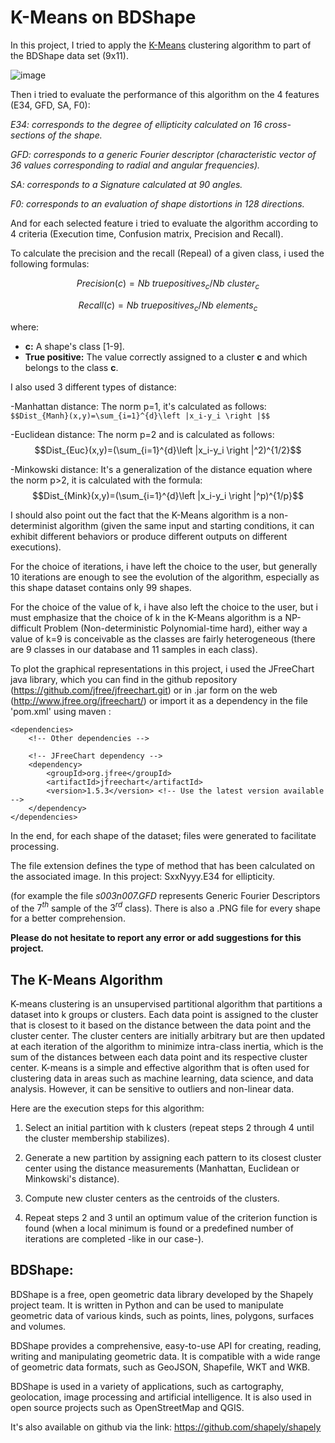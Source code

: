 
# K-Means on BDShape 
In this project, I tried to apply the [K-Means](#Algorithm) clustering algorithm to part of the BDShape data set (9x11).

![image](https://github.com/Malekbennabi3/K-Means-on-Bdshape/assets/56505955/52029467-9972-41a5-89f7-c68e3601946c)


Then i tried to evaluate the performance of this algorithm on the 4 features (E34, GFD, SA, F0):

*E34: corresponds to the degree of ellipticity calculated on 
16 cross-sections of the shape.*

*GFD: corresponds to a generic Fourier descriptor (characteristic vector of 36 values corresponding to radial and angular frequencies).*

*SA: corresponds to a Signature calculated at 90 angles.*

*F0: corresponds to an evaluation of shape distortions 
in 128 directions.*

And for each selected feature i tried to evaluate the algorithm according to 4 criteria (Execution time, Confusion matrix, Precision and Recall).

To calculate the precision and the recall (Repeal) of a given class, i used the following formulas:

$$Precision(c)=Nb\ truepositives_c/Nb\ cluster_c$$

$$Recall(c)=Nb\ truepositives_c/Nb\ elements_c$$

where:          
- **c:** A shape's class [1-9].  
- **True positive:** The value correctly assigned to a cluster **c** and which belongs to the class **c**.

I also used 3 different types of distance:

-Manhattan distance: The norm p=1, it's calculated as follows:
``$$Dist_{Manh}(x,y)=\sum_{i=1}^{d}\left |x_i-y_i \right |$$``

-Euclidean distance: The norm p=2 and is calculated as follows:
$$Dist_{Euc}(x,y)=(\sum_{i=1}^{d}\left |x_i-y_i \right |^2)^{1/2}$$

-Minkowski distance: It's a generalization of the distance equation where the norm p>2, it is calculated with the formula:  
$$Dist_{Mink}(x,y)=(\sum_{i=1}^{d}\left |x_i-y_i \right |^p)^{1/p}$$


I should also point out the fact that the K-Means algorithm is a non-determinist algorithm (given the same input and starting conditions, it can exhibit different behaviors or produce different outputs on different executions).

For the choice of iterations, i have left the choice to the user, but generally 10 iterations are enough to see the evolution of the algorithm, especially as this shape dataset contains only 99 shapes.

For the choice of the value of k, i have also left the choice to the user, but i must emphasize that the choice of k in the K-Means algorithm is a NP-difficult Problem (Non-deterministic Polynomial-time hard), either way a value of k=9 is conceivable as the classes are fairly heterogeneous (there are 9 classes in our database and 11 samples in each class).

To plot the graphical representations in this project, i used the JFreeChart java library, which you can find in the github repository (https://github.com/jfree/jfreechart.git) or in .jar form on the web (http://www.jfree.org/jfreechart/) or import it as a dependency in the file 'pom.xml' using maven :

```
<dependencies>
    <!-- Other dependencies -->
    
    <!-- JFreeChart dependency -->
    <dependency>
        <groupId>org.jfree</groupId>
        <artifactId>jfreechart</artifactId>
        <version>1.5.3</version> <!-- Use the latest version available -->
    </dependency>
</dependencies>
```

In the end, for each shape of the dataset; files were generated to facilitate processing.

The file extension defines the type of method that has been calculated on the associated image. In this project: SxxNyyy.E34 for ellipticity.

(for example the file *s003n007.GFD* represents  Generic Fourier Descriptors of the $7^{th}$ sample of the $3^{rd}$ class).
There is also a .PNG file for every shape for a better comprehension.

**Please do not hesitate to report any error or add suggestions for this project.**

<a id="Algorithm"></a>
## The K-Means Algorithm 
K-means clustering is an unsupervised partitional algorithm that partitions a dataset into k groups or clusters. Each data point is assigned to the cluster that is 
closest to it based on the distance between the data point and the cluster center. The cluster centers are initially arbitrary but are then updated at each 
iteration of the algorithm to minimize intra-class inertia, which is the sum of the distances between each data point and its respective cluster center.
K-means is a simple and effective algorithm that is often used for clustering data in areas such as machine learning, data science, and data analysis. However, it 
can be sensitive to outliers and non-linear data.

Here are the execution steps for this algorithm: 
1. Select an initial partition with k clusters (repeat steps 2 through 4 until the cluster membership stabilizes). 

2. Generate a new partition by assigning each pattern to its closest cluster center using the distance measurements (Manhattan, Euclidean or Minkowski's distance). 

3. Compute new cluster centers as the centroids of the clusters. 

4. Repeat steps 2 and 3 until an optimum value of the criterion function is found (when a local minimum is found or a predefined number of iterations are completed -like in our case-). 
## BDShape:
BDShape is a free, open geometric data library developed by the Shapely project team. It is written in Python and can be used to manipulate geometric data of various kinds, such as points, lines, polygons, surfaces and volumes.

BDShape provides a comprehensive, easy-to-use API for creating, reading, writing and manipulating geometric data. It is compatible with a wide range of geometric data formats, such as GeoJSON, Shapefile, WKT and WKB.

BDShape is used in a variety of applications, such as cartography, geolocation, image processing and artificial intelligence. It is also used in open source projects such as OpenStreetMap and QGIS.

It's also available on github via the link:
https://github.com/shapely/shapely

